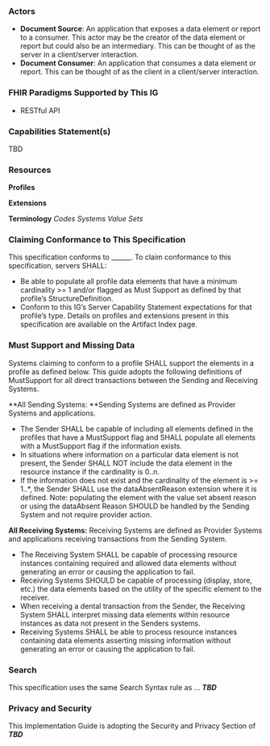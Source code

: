 ### Actors
* **Document Source**: An application that exposes a data element or report to a consumer. This actor may be the creator of the data element or report but could also be an intermediary. This can be thought of as the server in a client/server interaction.
* **Document Consumer**: An application that consumes a data element or report. This can be thought of as the client in a client/server interaction.

### FHIR Paradigms Supported by This IG
* RESTful API

### Capabilities Statement(s)
TBD
### Resources

**Profiles**

**Extensions**

**Terminology** 
*Codes Systems*
*Value Sets*

### Claiming Conformance to This Specification
This specification conforms to ______. To claim conformance to this specification, servers SHALL:
* Be able to populate all profile data elements that have a minimum cardinality >= 1 and/or flagged as Must Support as defined by that profile’s StructureDefinition.
* Conform to this IG’s Server Capability Statement expectations for that profile’s type.
Details on profiles and extensions present in this specification are available on the Artifact Index page.

### Must Support and Missing Data
Systems claiming to conform to a profile SHALL support the elements in a profile as defined below. This guide adopts the following definitions of MustSupport for all direct transactions between the Sending and Receiving Systems.

**All Sending Systems: **Sending Systems are defined as Provider Systems and applications.
* The Sender SHALL be capable of including all elements defined in the profiles that have a MustSupport flag and SHALL populate all elements with a MustSupport flag if the information exists.
* In situations where information on a particular data element is not present, the Sender SHALL NOT include the data element in the resource instance if the cardinality is 0..n.
* If the information does not exist and the cardinality of the element is >= 1..*, the Sender SHALL use the dataAbsentReason extension where it is defined. Note: populating the element with the value set absent reason or using the dataAbsent Reason SHOULD be handled by the Sending System and not require provider action.

**All Receiving Systems:** Receiving Systems are defined as Provider Systems and applications receiving transactions from the Sending System.
* The Receiving System SHALL be capable of processing resource instances containing required and allowed data elements without generating an error or causing the application to fail.
* Receiving Systems SHOULD be capable of processing (display, store, etc.) the data elements based on the utility of the specific element to the receiver.
* When receiving a dental transaction from the Sender, the Receiving System SHALL interpret missing data elements within resource instances as data not present in the Senders systems.
* Receiving Systems SHALL be able to process resource instances containing data elements asserting missing information without generating an error or causing the application to fail.


### Search
This specification uses the same Search Syntax rule as … ***TBD***


### Privacy and Security
This Implementation Guide is adopting the Security and Privacy Section of ***TBD***
